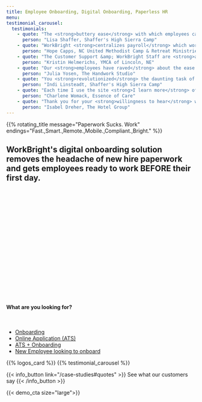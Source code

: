 ```yaml
---
title: Employee Onboarding, Digital Onboarding, Paperless HR
menu:
testimonial_carousel:
  testimonials:
    - quote: "The <strong>buttery ease</strong> with which employees can access/submit forms is unreal!"
      person: "Lisa Shaffer, Shaffer's High Sierra Camp"
    - quote: "WorkBright <strong>centralizes payroll</strong> which works really well for <strong>remote sites</strong> with limited storage."
      person: "Hope Capps, NC United Methodist Camp & Retreat Ministries"
    - quote: "The Customer Support &amp; WorkBright Staff are <strong>awesome to work with!</strong> Help in every aspect they can."
      person: "Kristin Helmerichs, YMCA of Lincoln, NE"
    - quote: "Our <strong>employees have raved</strong> about the ease of the system and I have such <strong>peace of mind!</strong>"
      person: "Julia Yosen, The Handwork Studio"
    - quote: "You <strong>revolutionized</strong> the daunting task of forms! Thanks."
      person: "Indi Linsteadt, Shaffer's High Sierra Camp"
    - quote: "Each time I use the site <strong>I learn more</strong> of the dynamics and capabilities of use!"
      person: "Charlene Womack, Essence of Care"
    - quote: "Thank you for your <strong>willingness to hear</strong> what your users need to get the most out of WorkBright!"
      person: "Isabel Dreher, The Hotel Group"
---
```


<script src="https://fast.wistia.com/embed/medias/d76aabma29.jsonp" async></script>
<script src="https://fast.wistia.com/assets/external/E-v1.js" async></script>

<div class='row home-header'>
  <div class='col-lg-5 col-md-12 col-sm-12'>
    {{% rotating_title message="Paperwork Sucks. Work" endings="Fast.,Smart.,Remote.,Mobile.,Compliant.,Bright." %}}
    <h2>WorkBright's digital onboarding solution removes the headache of new hire paperwork and gets employees ready to work BEFORE their first day.</h2>
  </div>
  <div class='col-lg-7 col-md-12 col-sm-12'>
    <div class="wistia_responsive_padding" style="padding:56.5% 0 0 0;position:relative;">
      <div class="wistia_responsive_wrapper" style="height:100%;left:0;position:absolute;top:0;width:100%;">
      <span class="wistia_embed wistia_async_d76aabma29 popover=true popoverAnimateThumbnail=true videoFoam=true" style="display:inline-block;height:100%;width:100%">&nbsp;</span>
      </div>
    </div>
  </div>
</div>

<div class="col-md-8 col-sm-10 offset-md-2 offset-sm-1">
  <div class="action-list-wrapper">
    <h4> What are you looking for?</h4>
    <br/>
    <ul class="action-list">
      <li><a href="/tour">Onboarding</a></li>
      <li><a href="/ats">Online Application (ATS)</a></li>
      <li><a href="/tour">ATS + Onboarding</a></li>
      <li><a href="https://app.workbright.com">New Employee looking to onboard</a></li>
    </ul>
  </div>
</div>

{{% logos_card %}}
{{% testimonial_carousel %}}

{{< info_button link="/case-studies#quotes" >}}
  See what our customers say
{{< /info_button >}}



{{< demo_cta size="large">}}
